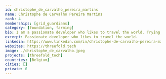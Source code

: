 ```yaml
---
id: christophe_de_carvalho_pereira_martins
name: Christophe de Carvalho Pereira Martins
rank: 4
memberships: [grid_guardians]
category: [foundation, farming]
bio: I am a passionate developer who likes to travel the world. Trying to improve the world around me using technology is one of my goals. I believe the web needs to evolve into a more decentralized and fair network. I've been involved with the development of the threefold ecosystem since it's creation and I'm contributing to the technical side of things on a daily basis.
excerpt: Passionate developer who likes to travel the world.
linkedin: https://www.linkedin.com/in/christophe-de-carvalho-pereira-martins-919504a1/
websites: https://threefold.tech
image: ./christophe_de_carvalho.jpeg
projects: [threefold_tech]
countries: [Belgium]
cities: []
private: 0
---
```

